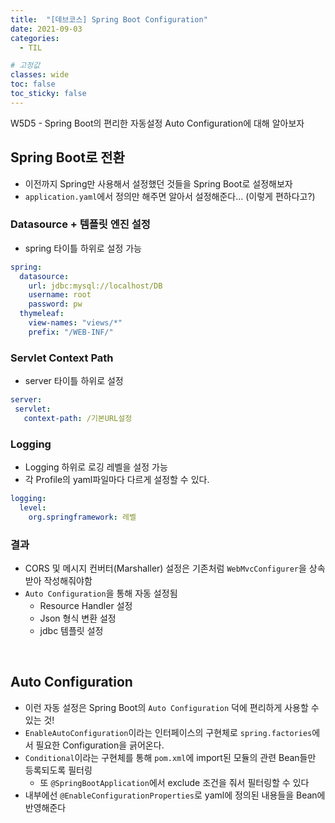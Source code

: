 ```yaml
---
title:  "[데브코스] Spring Boot Configuration"
date: 2021-09-03
categories: 
  - TIL

# 고정값
classes: wide
toc: false
toc_sticky: false
---
```


W5D5 - Spring Boot의 편리한 자동설정 Auto Configuration에 대해 알아보자

## Spring Boot로 전환

- 이전까지 Spring만 사용해서 설정했던 것들을 Spring Boot로 설정해보자
- `application.yaml`에서 정의만 해주면 알아서 설정해준다... (이렇게 편하다고?)

### Datasource + 템플릿 엔진 설정

- spring 타이틀 하위로 설정 가능

```yaml
spring:
  datasource:
    url: jdbc:mysql://localhost/DB
    username: root
    password: pw
  thymeleaf:
    view-names: "views/*"
    prefix: "/WEB-INF/"
```

### Servlet Context Path

- server 타이틀 하위로 설정

```yaml
server:
 servlet:
   context-path: /기본URL설정
```

### Logging

- Logging 하위로 로깅 레벨을 설정 가능
- 각 Profile의 yaml파일마다 다르게 설정할 수 있다.

```yaml
logging:
  level:
    org.springframework: 레벨
```

### 결과

- CORS 및 메시지 컨버터(Marshaller) 설정은 기존처럼 `WebMvcConfigurer`을 상속받아 작성해줘야함
- `Auto Configuration`을 통해 자동 설정됨
  - Resource Handler 설정
  - Json 형식 변환 설정
  - jdbc 템플릿 설정

<br>

## Auto Configuration

- 이런 자동 설정은 Spring Boot의 `Auto Configuration` 덕에 편리하게 사용할 수 있는 것!
- `EnableAutoConfiguration`이라는 인터페이스의 구현체로 `spring.factories`에서 필요한 Configuration을 긁어온다.
- `Conditional`이라는 구현체를 통해 `pom.xml`에 import된 모듈의 관련 Bean들만 등록되도록 필터링
  - 또 `@SpringBootApplication`에서 exclude 조건을 줘서 필터링할 수 있다
- 내부에선 `@EnableConfigurationProperties`로 yaml에 정의된 내용들을 Bean에 반영해준다

<br>




